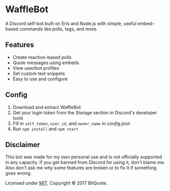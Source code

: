 # WaffleBot

A Discord self-bot built on Eris and Node.js with simple, useful embed-based commands like polls, tags, and more.

## Features

 - Create reaction-based polls
 - Quote messages using embeds
 - View user/bot profiles
 - Set custom text snippets
 - Easy to use and configure

## Config

 1. Download and extract WaffleBot
 2. Get your login token from the Storage section in Discord's developer tools
 3. Fill in `self_token`, `user_id`, and `owner_name` in *config.json*
 4. Run `npm install` and `npm start`

## Disclaimer

This bot was made for my own personal use and is not officially supported in any capacity. If you get banned from Discord for using it, don't blame me. Also don't ask me why some features are broken or to fix it if something goes wrong.

Licensed under [MIT](https://opensource.org/licenses/MIT). Copyright © 2017 BitQuote.
